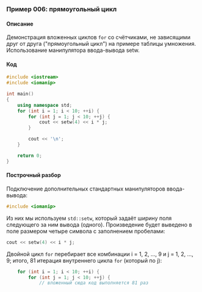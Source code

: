 ### Пример 006: прямоугольный цикл

#### Описание

Демонстрация вложенных циклов `for` со счётчиками, не зависящими друг от друга ("прямоугольный цикл") на примере таблицы умножения. Использование манипулятора ввода-вывода setw.

#### Код

```cpp
#include <iostream>
#include <iomanip>

int main()
{
    using namespace std;
    for (int i = 1; i < 10; ++i) {
        for (int j = 1; j < 10; ++j) {
            cout << setw(4) << i * j;
        }

        cout << '\n';
    }

    return 0;
}
```

#### Построчный разбор

Подключение дополнительных стандартных манипуляторов ввода-вывода:

```cpp
#include <iomanip>
```

Из них мы используем `std::setw`, который задаёт ширину поля следующего за ним вывода (одного). Произведение будет выведено в поле размером четыре символа с заполнением пробелами:

```cpp
cout << setw(4) << i * j;
```

Двойной цикл `for` перебирает все комбинации i = 1, 2, ..., 9 и j = 1, 2, ..., 9; итого, 81 итерация внутреннего цикла `for` (который по j):

```cpp
    for (int i = 1; i < 10; ++i) {
        for (int j = 1; j < 10; ++j) {
            // вложенный сюда код выполняется 81 раз
```
